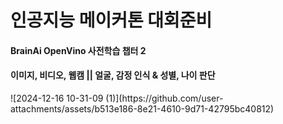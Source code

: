 <h1>인공지능 메이커톤 대회준비</h1>
<h4>BrainAi OpenVino 사전학습 챕터 2</h4>
<h4>이미지, 비디오, 웹캠 || 얼굴, 감정 인식 & 성별, 나이 판단</h4>
![2024-12-16 10-31-09 (1)](https://github.com/user-attachments/assets/b513e186-8e21-4610-9d71-42795bc40812)
